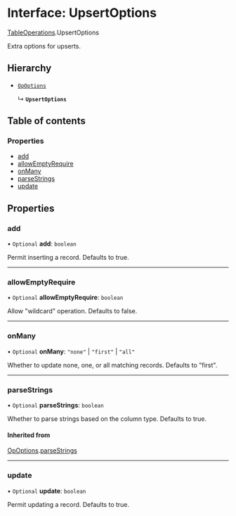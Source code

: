 # Interface: UpsertOptions

[TableOperations](../modules/TableOperations.md).UpsertOptions

Extra options for upserts.

## Hierarchy

- [`OpOptions`](TableOperations.OpOptions.md)

  ↳ **`UpsertOptions`**

## Table of contents

### Properties

- [add](TableOperations.UpsertOptions.md#add)
- [allowEmptyRequire](TableOperations.UpsertOptions.md#allowemptyrequire)
- [onMany](TableOperations.UpsertOptions.md#onmany)
- [parseStrings](TableOperations.UpsertOptions.md#parsestrings)
- [update](TableOperations.UpsertOptions.md#update)

## Properties

### add

• `Optional` **add**: `boolean`

Permit inserting a record. Defaults to true.

___

### allowEmptyRequire

• `Optional` **allowEmptyRequire**: `boolean`

Allow "wildcard" operation. Defaults to false.

___

### onMany

• `Optional` **onMany**: ``"none"`` \| ``"first"`` \| ``"all"``

Whether to update none, one, or all matching records. Defaults to "first".

___

### parseStrings

• `Optional` **parseStrings**: `boolean`

Whether to parse strings based on the column type. Defaults to true.

#### Inherited from

[OpOptions](TableOperations.OpOptions.md).[parseStrings](TableOperations.OpOptions.md#parsestrings)

___

### update

• `Optional` **update**: `boolean`

Permit updating a record. Defaults to true.
